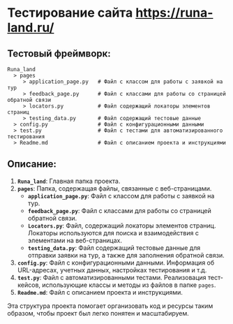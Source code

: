 # Тестирование сайта https://runa-land.ru/
## Тестовый фреймворк:
```
Runa_land
  > pages
     > application_page.py   # Файл с классом для работы с заявкой на тур
     > feedback_page.py      # Файл с классами для работы со страницей обратной связи
     > locators.py           # Файл содержащий локаторы элементов страниц
     > testing_data.py       # Файл содержащий тестовые данные
  > config.py                # Файл с конфигурационными данными
  > test.py                  # Файл с тестами для автоматизированного тестирования
  > Readme.md                # Файл с описанием проекта и инструкциями
```

## Описание:

1. **`Runa_land`**: Главная папка проекта.
2. **`pages`**: Папка, содержащая файлы, связанные с веб-страницами.
    - **`application_page.py`**: Файл с классом для работы с заявкой на тур.
    - **`feedback_page.py`**: Файл с классами для работы со страницей обратной связи.
    - **`Locators.py`**: Файл, содержащий локаторы элементов страниц. Локаторы используются для поиска и взаимодействия с элементами на веб-страницах. 
    - **`testing_data.py`**: Файл содержащий тестовые данные для отправки заявки на тур, а также для заполнения обратной связи.
3. **`config.py`**: Файл с конфигурационными данными. Информация об URL-адресах, учетных данных, настройках тестирования и т.д.
4. **`test.py`**: Файл с автоматизированными тестами. Реализовация тест-кейсов, использующие классы и методы из файлов в папке `pages`.
5. **`Readme.md`**: Файл с описанием проекта и инструкциями.

Эта структура проекта помогает организовать код и ресурсы таким образом, чтобы проект был легко понятен и масштабируем.